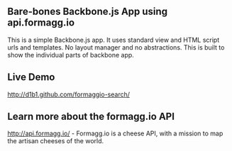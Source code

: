 ## Bare-bones Backbone.js App using api.formagg.io

This is a simple Backbone.js app. It uses standard
view and HTML script urls and templates. No layout manager
and no abstractions. This is built to show the
individual parts of backbone app.

## Live Demo
<http://d1b1.github.com/formaggio-search/>

## Learn more about the formagg.io API
<http://api.formagg.io/> - Formagg.io is a cheese API, with
a mission to map the artisan cheeses of the world.
